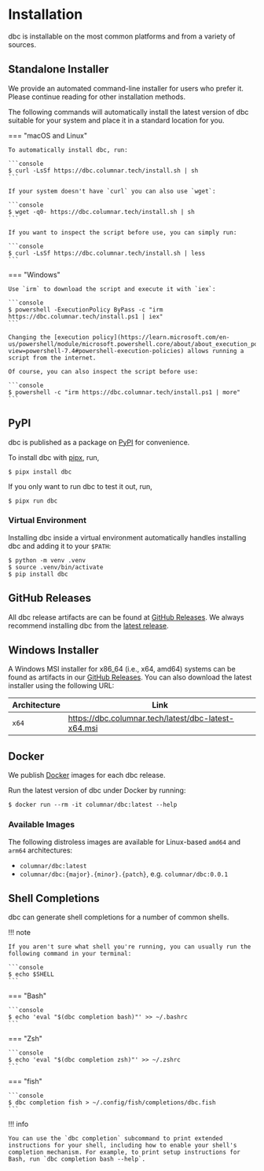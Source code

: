 <!--
Copyright 2025 Columnar Technologies Inc.

Licensed under the Apache License, Version 2.0 (the "License");
you may not use this file except in compliance with the License.
You may obtain a copy of the License at

    http://www.apache.org/licenses/LICENSE-2.0

Unless required by applicable law or agreed to in writing, software
distributed under the License is distributed on an "AS IS" BASIS,
WITHOUT WARRANTIES OR CONDITIONS OF ANY KIND, either express or implied.
See the License for the specific language governing permissions and
limitations under the License.
-->

# Installation

dbc is installable on the most common platforms and from a variety of sources.

## Standalone Installer

We provide an automated command-line installer for users who prefer it.
Please continue reading for other installation methods.

The following commands will automatically install the latest version of dbc suitable for your system and place it in a standard location for you.

=== "macOS and Linux"

    To automatically install dbc, run:

    ```console
    $ curl -LsSf https://dbc.columnar.tech/install.sh | sh
    ```

    If your system doesn't have `curl` you can also use `wget`:

    ```console
    $ wget -q0- https://dbc.columnar.tech/install.sh | sh
    ```

    If you want to inspect the script before use, you can simply run:

    ```console
    $ curl -LsSf https://dbc.columnar.tech/install.sh | less
    ```

=== "Windows"

    Use `irm` to download the script and execute it with `iex`:

    ```console
    $ powershell -ExecutionPolicy ByPass -c "irm https://dbc.columnar.tech/install.ps1 | iex"
    ```

    Changing the [execution policy](https://learn.microsoft.com/en-us/powershell/module/microsoft.powershell.core/about/about_execution_policies?view=powershell-7.4#powershell-execution-policies) allows running a script from the internet.

    Of course, you can also inspect the script before use:

    ```console
    $ powershell -c "irm https://dbc.columnar.tech/install.ps1 | more"
    ```

## PyPI

dbc is published as a package on [PyPI](https://pypi.org/project/dbc) for convenience.

To install dbc with [pipx](https://pipx.pypa.io/stable/installation/), run,

```console
$ pipx install dbc
```

If you only want to run dbc to test it out, run,

```console
$ pipx run dbc
```

### Virtual Environment

Installing dbc inside a virtual environment automatically handles installing dbc and adding it to your `$PATH`:

```console
$ python -m venv .venv
$ source .venv/bin/activate
$ pip install dbc
```

## GitHub Releases

All dbc release artifacts are can be found at [GitHub Releases](https://github.com/columnar-tech/dbc/releases).
We always recommend installing dbc from the [latest release](https://github.com/columnar-tech/dbc/releases/latest).

## Windows Installer

A Windows MSI installer for x86_64 (i.e., x64, amd64) systems can be found as artifacts in our [GitHub Releases](https://github.com/columnar-tech/dbc/releases).
You can also download the latest installer using the following URL:

| Architecture | Link                                                    |
|--------------|---------------------------------------------------------|
| `x64`        | <https://dbc.columnar.tech/latest/dbc-latest-x64.msi>   |

## Docker

We publish [Docker](https://docker.io) images for each dbc release.

Run the latest version of dbc under Docker by running:

```console
$ docker run --rm -it columnar/dbc:latest --help
```

### Available Images

The following distroless images are available for Linux-based `amd64` and `arm64` architectures:

- `columnar/dbc:latest`
- `columnar/dbc:{major}.{minor}.{patch}`, e.g. `columnar/dbc:0.0.1`

## Shell Completions

dbc can generate shell completions for a number of common shells.

!!! note

    If you aren't sure what shell you're running, you can usually run the following command in your terminal:

    ```console
    $ echo $SHELL
    ```

=== "Bash"

    ```console
    $ echo 'eval "$(dbc completion bash)"' >> ~/.bashrc
    ```

=== "Zsh"

    ```console
    $ echo 'eval "$(dbc completion zsh)"' >> ~/.zshrc
    ```

=== "fish"

    ```console
    $ dbc completion fish > ~/.config/fish/completions/dbc.fish
    ```

!!! info

    You can use the `dbc completion` subcommand to print extended instructions for your shell, including how to enable your shell's completion mechanism. For example, to print setup instructions for Bash, run `dbc completion bash --help`.
